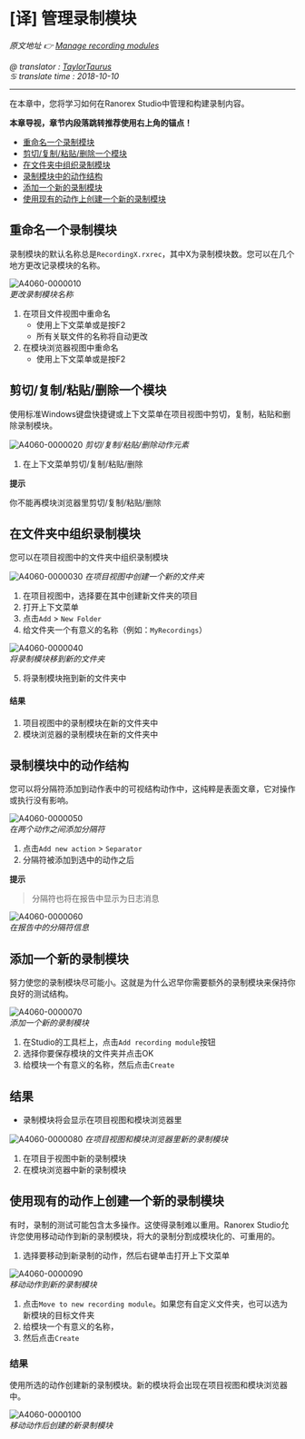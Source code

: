# [译] 管理录制模块

*原文地址 👉 [Manage recording modules][0]*

*@ translator : [TaylorTaurus](https://github.com/taylortaurus)*    
*♋ translate time : 2018-10-10*    

---

在本章中，您将学习如何在Ranorex Studio中管理和构建录制内容。

**本章导视，章节内段落跳转推荐使用右上角的锚点！**  

- [重命名一个录制模块](#重命名一个录制模块)
- [剪切/复制/粘贴/删除一个模块](#剪切复制粘贴删除一个模块)
- [在文件夹中组织录制模块](#在文件夹中组织录制模块)
- [录制模块中的动作结构](#录制模块中的动作结构)
- [添加一个新的录制模块](#添加一个新的录制模块)
- [使用现有的动作上创建一个新的录制模块](#使用现有的动作上创建一个新的录制模块)

## 重命名一个录制模块

录制模块的默认名称总是`RecordingX.rxrec`，其中X为录制模块数。您可以在几个地方更改记录模块的名称。

![A4060-0000010](https://gitee.com/taylortaurus/RX_UserGuide_GitBook_Picbed/raw/master/RanorexRecorder/A4060-0000010.png)  
*更改录制模块名称*  

1. 在项目文件视图中重命名
    - 使用上下文菜单或是按F2
    - 所有关联文件的名称将自动更改
2. 在模块浏览器视图中重命名
    - 使用上下文菜单或是按F2

## 剪切/复制/粘贴/删除一个模块

使用标准Windows键盘快捷键或上下文菜单在项目视图中剪切，复制，粘贴和删除录制模块。

![A4060-0000020](https://gitee.com/taylortaurus/RX_UserGuide_GitBook_Picbed/raw/master/RanorexRecorder/A4060-0000020.png)
*剪切/复制/粘贴/删除动作元素* 

1. 在上下文菜单剪切/复制/粘贴/删除

**提示**  

你不能再模块浏览器里剪切/复制/粘贴/删除

## 在文件夹中组织录制模块

您可以在项目视图中的文件夹中组织录制模块

![A4060-0000030](https://gitee.com/taylortaurus/RX_UserGuide_GitBook_Picbed/raw/master/RanorexRecorder/A4060-0000030.png) 
*在项目视图中创建一个新的文件夹*  

1. 在项目视图中，选择要在其中创建新文件夹的项目
2. 打开上下文菜单
3. 点击`Add` > `New Folder`
4. 给文件夹一个有意义的名称（例如：`MyRecordings`）

![A4060-0000040](https://gitee.com/taylortaurus/RX_UserGuide_GitBook_Picbed/raw/master/RanorexRecorder/A4060-0000040.png)  
*将录制模块移到新的文件夹*  

5. 将录制模块拖到新的文件夹中

#### 结果

1. 项目视图中的录制模块在新的文件夹中
2. 模块浏览器的录制模块在新的文件夹中

## 录制模块中的动作结构

您可以将分隔符添加到动作表中的可视结构动作中，这纯粹是表面文章，它对操作或执行没有影响。

![A4060-0000050](https://gitee.com/taylortaurus/RX_UserGuide_GitBook_Picbed/raw/master/RanorexRecorder/A4060-0000050.png)  
*在两个动作之间添加分隔符*  

1. 点击`Add new action` > `Separator`
2. 分隔符被添加到选中的动作之后

**提示** 
> 分隔符也将在报告中显示为日志消息

![A4060-0000060](https://gitee.com/taylortaurus/RX_UserGuide_GitBook_Picbed/raw/master/RanorexRecorder/A4060-0000060.png)  
*在报告中的分隔符信息*  


## 添加一个新的录制模块

努力使您的录制模块尽可能小。这就是为什么迟早你需要额外的录制模块来保持你良好的测试结构。

![A4060-0000070](https://gitee.com/taylortaurus/RX_UserGuide_GitBook_Picbed/raw/master/RanorexRecorder/A4060-0000070.png)  
*添加一个新的录制模块*  

1. 在Studio的工具栏上，点击`Add recording module`按钮
2. 选择你要保存模块的文件夹并点击OK
3. 给模块一个有意义的名称，然后点击`Create`

## 结果

- 录制模块将会显示在项目视图和模块浏览器里

![A4060-0000080](https://gitee.com/taylortaurus/RX_UserGuide_GitBook_Picbed/raw/master/RanorexRecorder/A4060-0000080.png)
*在项目视图和模块浏览器里新的录制模块*  

1. 在项目于视图中新的录制模块
2. 在模块浏览器中新的录制模块

## 使用现有的动作上创建一个新的录制模块

有时，录制的测试可能包含太多操作。这使得录制难以重用。Ranorex Studio允许您使用移动动作到新的录制模块，将大的录制分割成模块化的、可重用的。

1. 选择要移动到新录制的动作，然后右键单击打开上下文菜单

![A4060-0000090](https://gitee.com/taylortaurus/RX_UserGuide_GitBook_Picbed/raw/master/RanorexRecorder/A4060-0000090.png)   
*移动动作到新的录制模块*  

1. 点击`Move to new recording module`。如果您有自定义文件夹，也可以选为新模块的目标文件夹
2. 给模块一个有意义的名称，
3. 然后点击`Create`

### 结果

使用所选的动作创建新的录制模块。新的模块将会出现在项目视图和模块浏览器中。

![A4060-0000100](https://gitee.com/taylortaurus/RX_UserGuide_GitBook_Picbed/raw/master/RanorexRecorder/A4060-0000100.png)  
*移动动作后创建的新录制模块*  

[0]: https://www.ranorex.com/help/latest/ranorex-studio-fundamentals/ranorex-recorder/managing-recording-modules/

